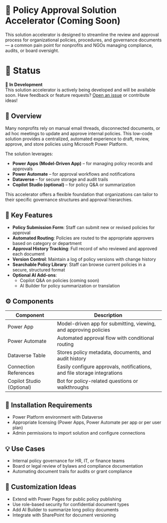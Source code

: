 # 📝 Policy Approval Solution Accelerator (Coming Soon)

This solution accelerator is designed to streamline the review and approval process for organizational policies, procedures, and governance documents — a common pain point for nonprofits and NGOs managing compliance, audits, or board oversight.

# 📣 Status

🚧 **In Development**  
This solution accelerator is actively being developed and will be available soon. Have feedback or feature requests? [Open an issue](../../issues) or contribute ideas!

## 📌 Overview

Many nonprofits rely on manual email threads, disconnected documents, or ad hoc meetings to update and approve internal policies. This low-code solution provides a centralized, automated experience to draft, review, approve, and store policies using Microsoft Power Platform.

The solution leverages:
- **Power Apps (Model-Driven App)** – for managing policy records and approvals
- **Power Automate** – for approval workflows and notifications
- **Dataverse** – for secure storage and audit trails
- **Copilot Studio (optional)** – for policy Q&A or summarization

This accelerator offers a flexible foundation that organizations can tailor to their specific governance structures and approval hierarchies.

## 🚀 Key Features

- **Policy Submission Form**: Staff can submit new or revised policies for approval  
- **Automated Routing**: Policies are routed to the appropriate approvers based on category or department  
- **Approval History Tracking**: Full record of who reviewed and approved each document  
- **Version Control**: Maintain a log of policy versions with change history  
- **Searchable Policy Library**: Staff can browse current policies in a secure, structured format  
- **Optional AI Add-ons**:
  - Copilot Q&A on policies (coming soon)
  - AI Builder for policy summarization or translation

## ⚙️ Components

| Component         | Description                                                                 |
|------------------|-----------------------------------------------------------------------------|
| Power App         | Model-driven app for submitting, viewing, and approving policies            |
| Power Automate    | Automated approval flow with conditional routing                            |
| Dataverse Table   | Stores policy metadata, documents, and audit history                        |
| Connection References | Easily configure approvals, notifications, and file storage integrations |
| Copilot Studio (Optional) | Bot for policy-related questions or walkthroughs                     |

## 🧩 Installation Requirements

- Power Platform environment with Dataverse
- Appropriate licensing (Power Apps, Power Automate per app or per user plan)
- Admin permissions to import solution and configure connections

## 💡 Use Cases

- Internal policy governance for HR, IT, or finance teams
- Board or legal review of bylaws and compliance documentation
- Automating document trails for audits or grant compliance

## 🔧 Customization Ideas

- Extend with Power Pages for public policy publishing
- Use role-based security for confidential document types
- Add AI Builder to summarize long policy documents
- Integrate with SharePoint for document versioning
